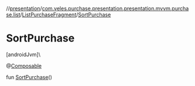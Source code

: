 //[presentation](../../../index.md)/[com.veles.purchase.presentation.presentation.mvvm.purchase.list](../index.md)/[ListPurchaseFragment](index.md)/[SortPurchase](-sort-purchase.md)

# SortPurchase

[androidJvm]\

@[Composable](https://developer.android.com/reference/kotlin/androidx/compose/runtime/Composable.html)

fun [SortPurchase](-sort-purchase.md)()
